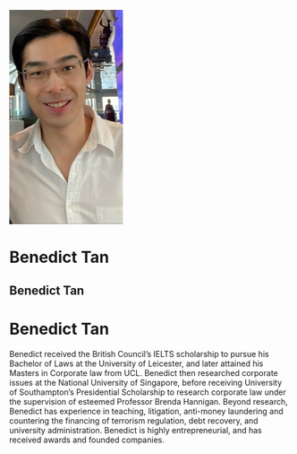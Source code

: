 ![Profile_pic](https://raw.githubusercontent.com/benedicttjc/Resume/gh-pages/Images/206819084_1092948124447480_74458620125560930_n.jpg)
###
# Benedict Tan

## Benedict Tan

# Benedict Tan
Benedict received the British Council’s IELTS scholarship to pursue his Bachelor of Laws at the University of Leicester, and later attained his Masters in Corporate law from UCL. Benedict then researched corporate issues at the National University of Singapore, before receiving University of Southampton’s Presidential Scholarship to research corporate law under the supervision of esteemed Professor Brenda Hannigan. Beyond research, Benedict has experience in teaching, litigation, anti-money laundering and countering the financing of terrorism regulation, debt recovery, and university administration. Benedict is highly entrepreneurial, and has received awards and founded companies.
